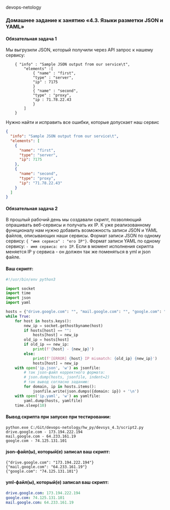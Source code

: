 devops-netology 
### Домашнее задание к занятию «4.3. Языки разметки JSON и YAML»  

#### Обязательная задача 1
Мы выгрузили JSON, который получили через API запрос к нашему сервису:
```
    { "info" : "Sample JSON output from our service\t",
        "elements" :[
            { "name" : "first",
            "type" : "server",
            "ip" : 7175 
            }
            { "name" : "second",
            "type" : "proxy",
            "ip : 71.78.22.43
            }
        ]
    }
```
Нужно найти и исправить все ошибки, которые допускает наш сервис
```json
{
  "info": "Sample JSON output from our service\t",
  "elements": [
    {
      "name": "first",
      "type": "server",
      "ip": 7175
    },
    {
      "name": "second",
      "type": "proxy",
      "ip": "71.78.22.43"
    }
  ]
}
```


#### Обязательная задача 2
В прошлый рабочий день мы создавали скрипт, позволяющий опрашивать веб-сервисы и получать их IP. К уже реализованному функционалу нам нужно добавить возможность записи JSON и YAML файлов, описывающих наши сервисы. Формат записи JSON по одному сервису: `{ "имя сервиса" : "его IP"}`. Формат записи YAML по одному сервису: `- имя сервиса: его IP`. Если в момент исполнения скрипта меняется IP у сервиса - он должен так же поменяться в yml и json файле.

#### Ваш скрипт:
```python
#!/usr/bin/env python3

import socket
import time
import json
import yaml

hosts = {"drive.google.com": "", "mail.google.com": "", "google.com": ""}
while True:
    for host in hosts.keys():
        new_ip = socket.gethostbyname(host)
        if hosts[host] == "":
            hosts[host] = new_ip
        old_ip = hosts[host]
        if old_ip == new_ip:
            print(f'{host} - {new_ip}')
        else:
            print(f'[ERROR] {host} IP mismatch: {old_ip} {new_ip}')
            hosts[host] = new_ip
    with open('ip.json', 'w') as jsonfile:
        # так json-файл корректного формата:
        # json.dump(hosts, jsonfile, indent=2)
        # так вывод согласно заданию:
        for domain, ip in hosts.items():
            jsonfile.write(json.dumps({domain: ip}) + '\n')
    with open('ip.yaml', 'w') as yamlfile:
        yaml.dump(hosts, yamlfile)
    time.sleep(10)
```

#### Вывод скрипта при запуске при тестировании:
```
python.exe C:/Git/devops-netology/hw_py/devsys_4.3/script2.py
drive.google.com - 173.194.222.194
mail.google.com - 64.233.161.19
google.com - 74.125.131.101
```

#### json-файл(ы), который(е) записал ваш скрипт:
```
{"drive.google.com": "173.194.222.194"}
{"mail.google.com": "64.233.161.19"}
{"google.com": "74.125.131.101"}
```

#### yml-файл(ы), который(е) записал ваш скрипт:
```yaml
drive.google.com: 173.194.222.194
google.com: 74.125.131.101
mail.google.com: 64.233.161.19
```